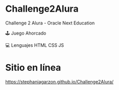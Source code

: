 # Challenge2Alura
Challenge 2 Alura - Oracle Next Education

🕹️ Juego Ahorcado

💻 Lenguajes
HTML CSS JS

# Sitio en línea 
https://stephaniagarzon.github.io/Challenge2Alura/
